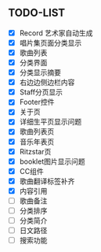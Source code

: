 ## TODO-LIST
- [x] Record 艺术家自动生成
- [x] 唱片集页面分类显示
- [x] 歌曲列表
- [X] 分类界面 
- [X] 分类显示摘要
- [X] 右边边侧边栏内容
- [X] Staff分页显示
- [X] Footer控件
- [X] 关于页
- [x] 详细生平页显示问题
- [x] 歌曲列表页
- [x] 音乐年表页
- [x] Ritzstar页
- [x] booklet图片显示问题
- [x] CC组件
- [X] 歌曲翻译标签补齐
- [X] 内容引用
- [ ] 歌曲备注
- [ ] 分类排序
- [ ] 分类简介
- [ ] 日文路径
- [ ] 搜索功能
